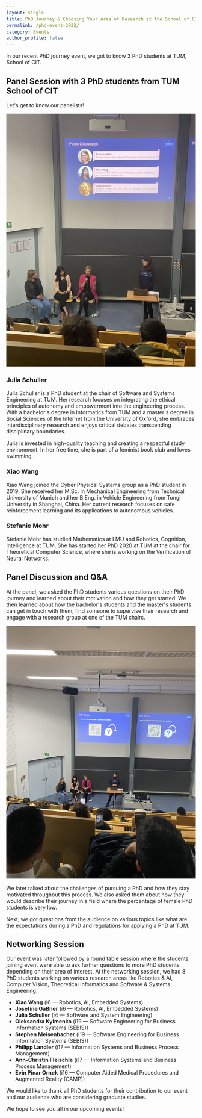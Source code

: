 ```yaml
---
layout: single
title: PhD Journey & Choosing Your Area of Research at the School of CIT
permalink: /phd-event-2022/
category: Events
author_profile: false
---
```


In our recent PhD journey event, we got to know 3 PhD students at TUM, School of CIT. 


## Panel Session with 3 PhD students from TUM School of CIT

Let's get to know our panelists!

![](/assets/images/content-2022/phd-journey-1.jpg)

### Julia Schuller

Julia Schuller is a PhD student at the chair of Software and Systems Engineering at TUM. Her research focuses on integrating the ethical principles of autonomy and empowerment into the engineering process. With a bachelor's degree in Informatics from TUM and a master's degree in Social Sciences of the Internet from the University of Oxford, she embraces interdisciplinary research and enjoys critical debates transcending disciplinary boundaries.

Julia is invested in high-quality teaching and creating a respectful study environment. In her free time, she is part of a feminist book club and loves swimming.

### Xiao Wang
Xiao Wang joined the Cyber Physical Systems group as a PhD student in 2019. She received her M.Sc. in Mechanical Engineering from Technical University of Munich and her B.Eng. in Vehicle Engineering from Tongi University in Shanghai, China. Her current research focuses on safe reinforcement learning and its applications to autonomous vehicles.

### Stefanie Mohr

Stefanie Mohr has studied Mathematics at LMU and Robotics, Cognition, Intelligence at TUM. She has started her PhD 2020 at TUM at the chair for Theoretical Computer Science, where she is working on the Verification of Neural Networks.

## Panel Discussion and Q&A

At the panel, we asked the PhD students various questions on their PhD journey and learned about their motivation and how they get started. We then learned about how the bachelor's students and the master's students can get in touch with them, find someone to supervise their research and engage with a research group at one of the TUM chairs. 

![](/assets/images/content-2022/phd-journey-2.jpg)

We later talked about the challenges of pursuing a PhD and how they stay motivated throughout this process. We also asked them about how they would describe their journey in a field where the percentage of female PhD students is very low. 

Next, we got questions from the audience on various topics like what are the expectations during a PhD and regulations for applying a PhD at TUM.


## Networking Session

Our event was later followed by a round table session where the students joining event were able to ask further questions to more PhD students depending on their area of interest. At the networking session, we had 8 PhD students working on various research areas like Robotics & AI, Computer Vision, Theoretical Informatics and Software & Systems Engineering.

* **Xiao Wang** (i6 — Robotics, AI, Embedded Systems)
* **Josefine Gaßner** (i6 — Robotics, AI, Embedded Systems)
* **Julia Schuller** (i4 — Software and System Engineering)
* **Oleksandra Kylmenko** (i19 — Software Engineering for Business Information Systems (SEBIS))
* **Stephen Meisenbacher** (i19 — Software Engineering for Business Information Systems (SEBIS))
* **Philipp Landler** (i17 — Information Systems and Business Process Management)
* **Ann-Christin Fleischle** (i17 — Information Systems and Business Process Management)
* **Evin Pinar Ornek** (i16 — Computer Aided Medical Procedures and Augmented Reality (CAMP))



We would like to thank all PhD students for their contribution to our event and our audience who are considering graduate studies. 

We hope to see you all in our upcoming events!


